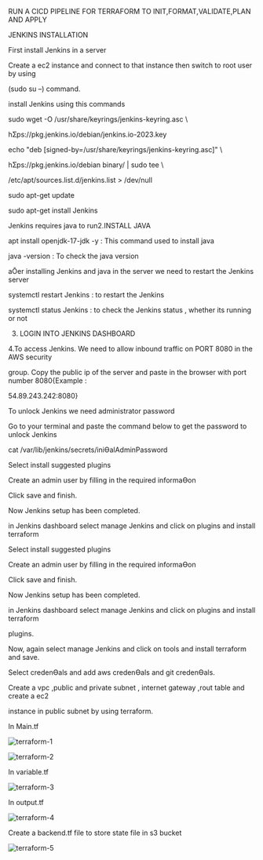 RUN A CICD PIPELINE FOR TERRAFORM TO INIT,FORMAT,VALIDATE,PLAN AND APPLY

JENKINS INSTALLATION 

First install Jenkins in a server 

Create a ec2 instance and connect to that instance then switch to root user by using 

(sudo su –) command.

install Jenkins using this commands 

sudo wget -O /usr/share/keyrings/jenkins-keyring.asc \ 

 hƩps://pkg.jenkins.io/debian/jenkins.io-2023.key 
 
echo "deb [signed-by=/usr/share/keyrings/jenkins-keyring.asc]" \ 

 hƩps://pkg.jenkins.io/debian binary/ | sudo tee \ 
 
 /etc/apt/sources.list.d/jenkins.list > /dev/null 
 
sudo apt-get update 

sudo apt-get install Jenkins 

Jenkins requires java to run2.INSTALL JAVA 

apt install openjdk-17-jdk -y : This command used to install java 

java -version : To check the java version 

aŌer installing Jenkins and java in the server we need to restart the Jenkins server 


systemctl restart Jenkins : to restart the Jenkins 

systemctl status Jenkins : to check the Jenkins status , whether its running or not 

3. LOGIN INTO JENKINS DASHBOARD
   
   
4.To access Jenkins. We need to allow inbound traffic on PORT 8080 in the AWS security

group. 
Copy the public ip of the server and paste in the browser with port number 8080{Example : 

54.89.243.242:8080} 

To unlock Jenkins we need administrator password 

Go to your terminal and paste the command below to get the password to unlock Jenkins 

cat /var/lib/jenkins/secrets/iniƟalAdminPassword

Select install suggested plugins 

Create an admin user by filling in the required informaƟon

Click save and finish. 

Now Jenkins setup has been completed. 

in Jenkins dashboard select manage Jenkins and click on plugins and install terraform 

Select install suggested plugins 

Create an admin user by filling in the required informaƟon

Click save and finish. 

Now Jenkins setup has been completed. 

in Jenkins dashboard select manage Jenkins and click on plugins and install terraform 

plugins. 

Now, again select manage Jenkins and click on tools and install terraform and save. 

Select credenƟals and add aws credenƟals and git credenƟals.

 
Create a vpc ,public and private subnet , internet gateway ,rout table and create a ec2 

instance in public subnet by using terraform. 

In Main.tf

![terraform-1](https://github.com/user-attachments/assets/5bf7d625-b9bd-4d9d-a9f4-8e98346adb36)

![terraform-2](https://github.com/user-attachments/assets/3508539b-68f5-4c71-a37b-8fb062023c44)

In variable.tf

![terraform-3](https://github.com/user-attachments/assets/9a467ce9-60a6-49f9-af0a-8fe8757a29f4)

In output.tf

![terraform-4](https://github.com/user-attachments/assets/5260cd92-b24f-4557-a4df-91d1649297af)

Create a backend.tf file to store state file in s3 bucket 

![terraform-5](https://github.com/user-attachments/assets/d41d2ee7-8c28-4d39-8609-23667bea2a89)





   




